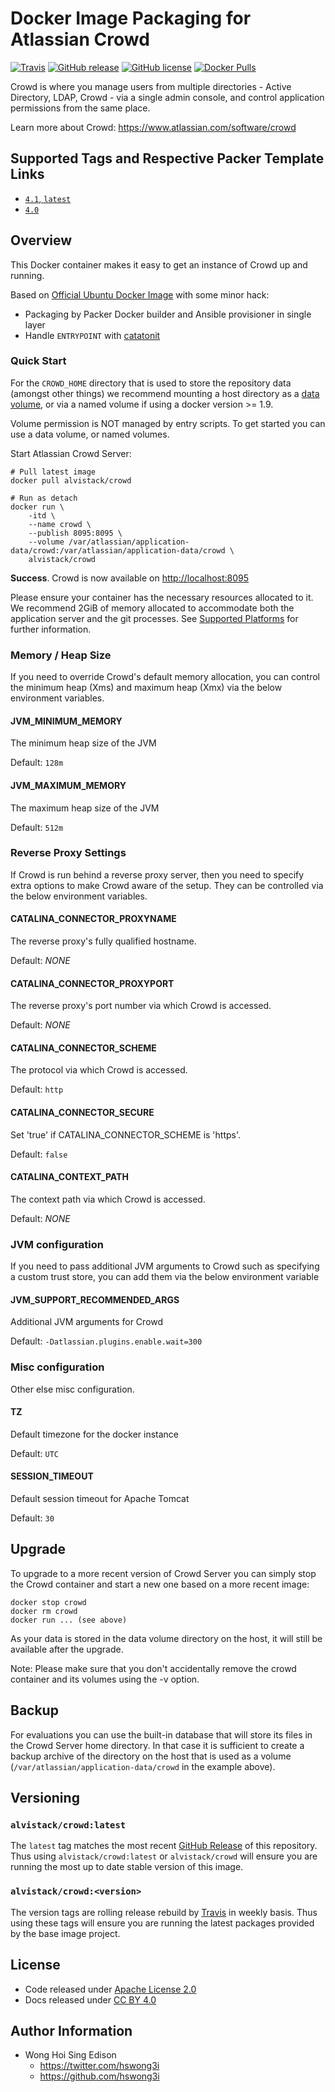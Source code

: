 # Docker Image Packaging for Atlassian Crowd

[![Travis](https://img.shields.io/travis/com/alvistack/docker-crowd.svg)](https://travis-ci.com/alvistack/docker-crowd)
[![GitHub release](https://img.shields.io/github/release/alvistack/docker-crowd.svg)](https://github.com/alvistack/docker-crowd/releases)
[![GitHub license](https://img.shields.io/github/license/alvistack/docker-crowd.svg)](https://github.com/alvistack/docker-crowd/blob/master/LICENSE)
[![Docker Pulls](https://img.shields.io/docker/pulls/alvistack/crowd.svg)](https://hub.docker.com/r/alvistack/crowd/)

Crowd is where you manage users from multiple directories - Active Directory, LDAP, Crowd - via a single admin console, and control application permissions from the same place.

Learn more about Crowd: <https://www.atlassian.com/software/crowd>

## Supported Tags and Respective Packer Template Links

  - [`4.1`, `latest`](https://github.com/alvistack/docker-crowd/blob/master/packer/4.1/packer.json)
  - [`4.0`](https://github.com/alvistack/docker-crowd/blob/master/packer/4.0/packer.json)

## Overview

This Docker container makes it easy to get an instance of Crowd up and running.

Based on [Official Ubuntu Docker Image](https://hub.docker.com/_/ubuntu/) with some minor hack:

  - Packaging by Packer Docker builder and Ansible provisioner in single layer
  - Handle `ENTRYPOINT` with [catatonit](https://github.com/openSUSE/catatonit)

### Quick Start

For the `CROWD_HOME` directory that is used to store the repository data (amongst other things) we recommend mounting a host directory as a [data volume](https://docs.docker.com/engine/tutorials/dockervolumes/#/data-volumes), or via a named volume if using a docker version \>= 1.9.

Volume permission is NOT managed by entry scripts. To get started you can use a data volume, or named volumes.

Start Atlassian Crowd Server:

    # Pull latest image
    docker pull alvistack/crowd
    
    # Run as detach
    docker run \
        -itd \
        --name crowd \
        --publish 8095:8095 \
        --volume /var/atlassian/application-data/crowd:/var/atlassian/application-data/crowd \
        alvistack/crowd

**Success**. Crowd is now available on <http://localhost:8095>

Please ensure your container has the necessary resources allocated to it. We recommend 2GiB of memory allocated to accommodate both the application server and the git processes. See [Supported Platforms](https://confluence.atlassian.com/display/Crowd/Supported+Platforms) for further information.

### Memory / Heap Size

If you need to override Crowd's default memory allocation, you can control the minimum heap (Xms) and maximum heap (Xmx) via the below environment variables.

#### JVM\_MINIMUM\_MEMORY

The minimum heap size of the JVM

Default: `128m`

#### JVM\_MAXIMUM\_MEMORY

The maximum heap size of the JVM

Default: `512m`

### Reverse Proxy Settings

If Crowd is run behind a reverse proxy server, then you need to specify extra options to make Crowd aware of the setup. They can be controlled via the below environment variables.

#### CATALINA\_CONNECTOR\_PROXYNAME

The reverse proxy's fully qualified hostname.

Default: *NONE*

#### CATALINA\_CONNECTOR\_PROXYPORT

The reverse proxy's port number via which Crowd is accessed.

Default: *NONE*

#### CATALINA\_CONNECTOR\_SCHEME

The protocol via which Crowd is accessed.

Default: `http`

#### CATALINA\_CONNECTOR\_SECURE

Set 'true' if CATALINA\_CONNECTOR\_SCHEME is 'https'.

Default: `false`

#### CATALINA\_CONTEXT\_PATH

The context path via which Crowd is accessed.

Default: *NONE*

### JVM configuration

If you need to pass additional JVM arguments to Crowd such as specifying a custom trust store, you can add them via the below environment variable

#### JVM\_SUPPORT\_RECOMMENDED\_ARGS

Additional JVM arguments for Crowd

Default: `-Datlassian.plugins.enable.wait=300`

### Misc configuration

Other else misc configuration.

#### TZ

Default timezone for the docker instance

Default: `UTC`

#### SESSION\_TIMEOUT

Default session timeout for Apache Tomcat

Default: `30`

## Upgrade

To upgrade to a more recent version of Crowd Server you can simply stop the Crowd
container and start a new one based on a more recent image:

    docker stop crowd
    docker rm crowd
    docker run ... (see above)

As your data is stored in the data volume directory on the host, it will still
be available after the upgrade.

Note: Please make sure that you don't accidentally remove the crowd container and its volumes using the -v option.

## Backup

For evaluations you can use the built-in database that will store its files in the Crowd Server home directory. In that case it is sufficient to create a backup archive of the directory on the host that is used as a volume (`/var/atlassian/application-data/crowd` in the example above).

## Versioning

### `alvistack/crowd:latest`

The `latest` tag matches the most recent [GitHub Release](https://github.com/alvistack/docker-crowd/releases) of this repository. Thus using `alvistack/crowd:latest` or `alvistack/crowd` will ensure you are running the most up to date stable version of this image.

### `alvistack/crowd:<version>`

The version tags are rolling release rebuild by [Travis](https://travis-ci.com/alvistack/docker-crowd) in weekly basis. Thus using these tags will ensure you are running the latest packages provided by the base image project.

## License

  - Code released under [Apache License 2.0](LICENSE)
  - Docs released under [CC BY 4.0](http://creativecommons.org/licenses/by/4.0/)

## Author Information

  - Wong Hoi Sing Edison
      - <https://twitter.com/hswong3i>
      - <https://github.com/hswong3i>
